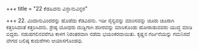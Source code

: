 +++
title = "22 ಕೆಡಹಿದನು ವಿನ್ದಾನುವಿನ್ದರ"

+++
22. ವಿಂದಾನುವಿಂದರನ್ನು ಹೊಡೆದು ಕೆಡವಿದನು. ಇಡೀ ಸೈನ್ಯವನ್ನು ಮಾಂಸವನ್ನು ಚೂರು ಚೂರಾಗಿ ಕತ್ತರಿಸಿದಂತೆ ಕತ್ತರಿಸಿದನು. ಶ್ರೇಷ್ಠ ಯೋಧರು ದುಡ್ಡಿಗಾಗಿ ಶರೀರವನ್ನು ಮಾರಿಕೊಂಡು ಹೋರಾಡುವವರು ಯುದ್ಧ ಮಾಡಿ ಬಿದ್ದರು. ನಡುಹಗಲಿನವರೆಗೂ ಕಾಳಗ ನಿರಂತರವಾಗಿ ನಡೆದು ಭಯಂಕರವಾಯಿತು. ಕೃಷ್ಣನ ಗರ್ಜನೆಯನ್ನು ಗಮನಿಸದೆ ವೇಗದ ಬಲಿಷ್ಠ ಕುದುರೆಗಳು ಆಯಾಸಗೊಂಡವು.